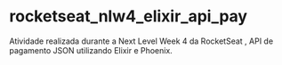 # rocketseat_nlw4_elixir_api_pay
Atividade realizada durante a Next Level Week 4 da RocketSeat , API de pagamento JSON utilizando Elixir e Phoenix.
